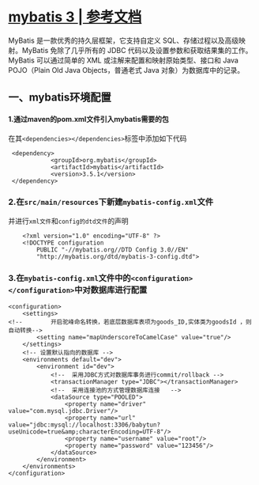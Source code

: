 # [mybatis 3 | 参考文档](https://mybatis.org/mybatis-3/zh/index.html)

MyBatis 是一款优秀的持久层框架，它支持自定义 SQL、存储过程以及高级映射。MyBatis 免除了几乎所有的 JDBC 代码以及设置参数和获取结果集的工作。
MyBatis 可以通过简单的 XML 或注解来配置和映射原始类型、接口和 Java POJO（Plain Old Java Objects，普通老式 Java 对象）为数据库中的记录。

## 一、mybatis环境配置
#### 1.通过maven的pom.xml文件引入mybatis需要的包</br>
 在其```<dependencies></dependencies>```标签中添加如下代码

```
 <dependency>
            <groupId>org.mybatis</groupId>
            <artifactId>mybatis</artifactId>
            <version>3.5.1</version>
 </dependency>
```
### 2.在```src/main/resources```下新建```mybatis-config.xml```文件</br>
并进行```xml文件```和```config的dtd文件```的声明
    
```
    <?xml version="1.0" encoding="UTF-8" ?>
    <!DOCTYPE configuration
        PUBLIC "-//mybatis.org//DTD Config 3.0//EN"
        "http://mybatis.org/dtd/mybatis-3-config.dtd">

```

### 3.在```mybatis-config.xml```文件中的```<configuration></configuration>```中对数据库进行配置
```
<configuration>
    <settings>
<!--        开启驼峰命名转换，若底层数据库表项为goods_ID,实体类为goodsId ，则自动转换-->
        <setting name="mapUnderscoreToCamelCase" value="true"/>
    </settings>
    <!-- 设置默认指向的数据库 -->
    <environments default="dev">
        <environment id="dev">
            <!--  采用JDBC方式对数据库事务进行commit/rollback -->
            <transactionManager type="JDBC"></transactionManager>
            <!--  采用连接池的方式管理数据库连接   -->
            <dataSource type="POOLED">
                <property name="driver" value="com.mysql.jdbc.Driver"/>
                <property name="url" value="jdbc:mysql://localhost:3306/babytun?useUnicode=true&amp;characterEncoding=UTF-8"/>
                <property name="username" value="root"/>
                <property name="password" value="123456"/>
            </dataSource>
        </environment>
    </environments>
</configuration>
```
